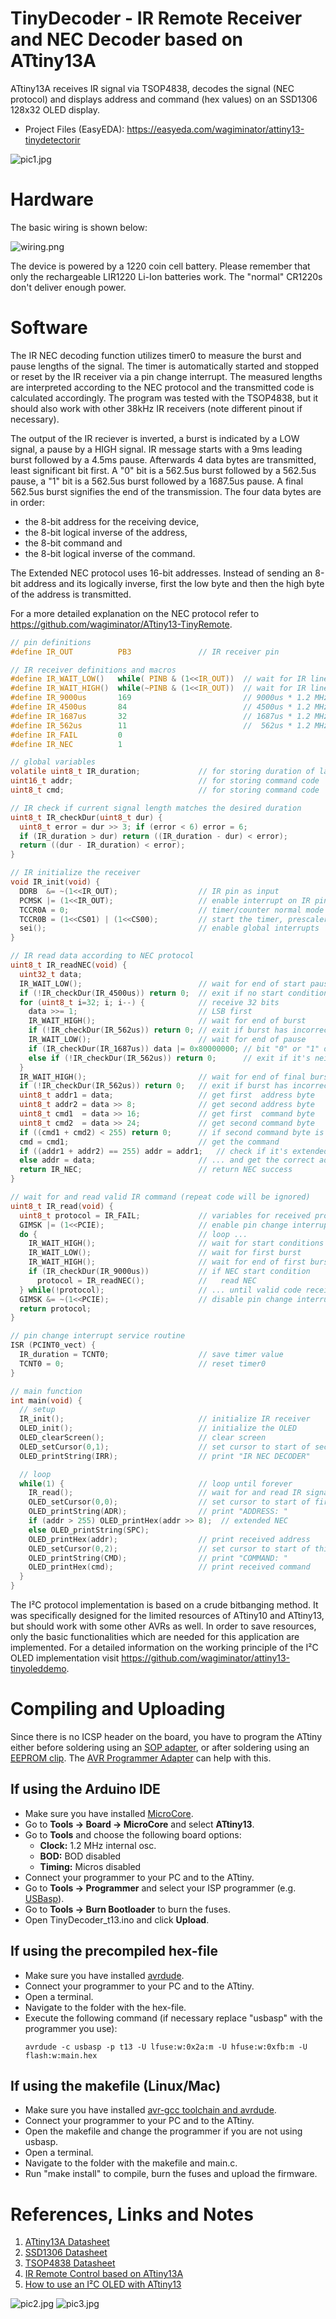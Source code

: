 # TinyDecoder - IR Remote Receiver and NEC Decoder based on ATtiny13A
ATtiny13A receives IR signal via TSOP4838, decodes the signal (NEC protocol) and displays address and command (hex values) on an SSD1306 128x32 OLED display.

- Project Files (EasyEDA): https://easyeda.com/wagiminator/attiny13-tinydetectorir

![pic1.jpg](https://raw.githubusercontent.com/wagiminator/ATtiny13-TinyDecoder/main/documentation/TinyDecoder_pic1.jpg)

# Hardware
The basic wiring is shown below:

![wiring.png](https://raw.githubusercontent.com/wagiminator/ATtiny13-TinyDecoder/main/documentation/TinyDecoder_wiring.png)

The device is powered by a 1220 coin cell battery. Please remember that only the rechargeable LIR1220 Li-Ion batteries work. The "normal" CR1220s don't deliver enough power.

# Software
The IR NEC decoding function utilizes timer0 to measure the burst and pause lengths of the signal. The timer is automatically started and stopped or reset by the IR receiver via a pin change interrupt. The measured lengths are interpreted according to the NEC protocol and the transmitted code is calculated accordingly. The program was tested with the TSOP4838, but it should also work with other 38kHz IR receivers (note different pinout if necessary).

The output of the IR reciever is inverted, a burst is indicated by a LOW signal, a pause by a HIGH signal. IR message starts with a 9ms leading burst followed by a 4.5ms pause. Afterwards 4 data bytes are transmitted, least significant bit first. A "0" bit is a 562.5us burst followed by a 562.5us pause, a "1" bit is a 562.5us burst followed by a 1687.5us pause. A final 562.5us burst signifies the end of the transmission. The four data bytes are in order:
- the 8-bit address for the receiving device,
- the 8-bit logical inverse of the address,
- the 8-bit command and
- the 8-bit logical inverse of the command.

The Extended NEC protocol uses 16-bit addresses. Instead of sending an 8-bit address and its logically inverse, first the low byte and then the high byte of the address is transmitted.

For a more detailed explanation on the NEC protocol refer to https://github.com/wagiminator/ATtiny13-TinyRemote.

```c
// pin definitions
#define IR_OUT          PB3               // IR receiver pin

// IR receiver definitions and macros
#define IR_WAIT_LOW()   while( PINB & (1<<IR_OUT))  // wait for IR line going LOW
#define IR_WAIT_HIGH()  while(~PINB & (1<<IR_OUT))  // wait for IR line going HIGH
#define IR_9000us       169                         // 9000us * 1.2 MHz / 64
#define IR_4500us       84                          // 4500us * 1.2 MHz / 64
#define IR_1687us       32                          // 1687us * 1.2 MHz / 64
#define IR_562us        11                          //  562us * 1.2 MHz / 64
#define IR_FAIL         0
#define IR_NEC          1

// global variables
volatile uint8_t IR_duration;             // for storing duration of last burst/pause
uint16_t addr;                            // for storing command code
uint8_t cmd;                              // for storing command code

// IR check if current signal length matches the desired duration
uint8_t IR_checkDur(uint8_t dur) {
  uint8_t error = dur >> 3; if (error < 6) error = 6;
  if (IR_duration > dur) return ((IR_duration - dur) < error);
  return ((dur - IR_duration) < error);
}

// IR initialize the receiver
void IR_init(void) {
  DDRB  &= ~(1<<IR_OUT);                  // IR pin as input
  PCMSK |= (1<<IR_OUT);                   // enable interrupt on IR pin
  TCCR0A = 0;                             // timer/counter normal mode
  TCCR0B = (1<<CS01) | (1<<CS00);         // start the timer, prescaler 64
  sei();                                  // enable global interrupts
}

// IR read data according to NEC protocol
uint8_t IR_readNEC(void) {
  uint32_t data;
  IR_WAIT_LOW();                          // wait for end of start pause
  if (!IR_checkDur(IR_4500us)) return 0;  // exit if no start condition
  for (uint8_t i=32; i; i--) {            // receive 32 bits
    data >>= 1;                           // LSB first
    IR_WAIT_HIGH();                       // wait for end of burst
    if (!IR_checkDur(IR_562us)) return 0; // exit if burst has incorrect length
    IR_WAIT_LOW();                        // wait for end of pause
    if (IR_checkDur(IR_1687us)) data |= 0x80000000; // bit "0" or "1" depends on pause duration
    else if (!IR_checkDur(IR_562us)) return 0;      // exit if it's neither "0" nor "1"
  }
  IR_WAIT_HIGH();                         // wait for end of final burst
  if (!IR_checkDur(IR_562us)) return 0;   // exit if burst has incorrect length
  uint8_t addr1 = data;                   // get first  address byte
  uint8_t addr2 = data >> 8;              // get second address byte
  uint8_t cmd1  = data >> 16;             // get first  command byte
  uint8_t cmd2  = data >> 24;             // get second command byte
  if ((cmd1 + cmd2) < 255) return 0;      // if second command byte is not the inverse of the first
  cmd = cmd1;                             // get the command
  if ((addr1 + addr2) == 255) addr = addr1;   // check if it's extended NEC-protocol ...
  else addr = data;                       // ... and get the correct address
  return IR_NEC;                          // return NEC success
}

// wait for and read valid IR command (repeat code will be ignored)
uint8_t IR_read(void) {
  uint8_t protocol = IR_FAIL;             // variables for received protocol
  GIMSK |= (1<<PCIE);                     // enable pin change interrupts
  do {                                    // loop ...
    IR_WAIT_HIGH();                       // wait for start conditions
    IR_WAIT_LOW();                        // wait for first burst
    IR_WAIT_HIGH();                       // wait for end of first burst
    if (IR_checkDur(IR_9000us))           // if NEC start condition
      protocol = IR_readNEC();            //   read NEC
  } while(!protocol);                     // ... until valid code received
  GIMSK &= ~(1<<PCIE);                    // disable pin change interrupts
  return protocol;
}

// pin change interrupt service routine
ISR (PCINT0_vect) {
  IR_duration = TCNT0;                    // save timer value
  TCNT0 = 0;                              // reset timer0
}

// main function
int main(void) {
  // setup
  IR_init();                              // initialize IR receiver
  OLED_init();                            // initialize the OLED
  OLED_clearScreen();                     // clear screen
  OLED_setCursor(0,1);                    // set cursor to start of second line
  OLED_printString(IRR);                  // print "IR NEC DECODER"

  // loop
  while(1) {                              // loop until forever
    IR_read();                            // wait for and read IR signal
    OLED_setCursor(0,0);                  // set cursor to start of first line
    OLED_printString(ADR);                // print "ADDRESS: "
    if (addr > 255) OLED_printHex(addr >> 8);  // extended NEC
    else OLED_printString(SPC);
    OLED_printHex(addr);                  // print received address
    OLED_setCursor(0,2);                  // set cursor to start of third line
    OLED_printString(CMD);                // print "COMMAND: "
    OLED_printHex(cmd);                   // print received command
  }
}
```

The I²C protocol implementation is based on a crude bitbanging method. It was specifically designed for the limited resources of ATtiny10 and ATtiny13, but should work with some other AVRs as well. In order to save resources, only the basic functionalities which are needed for this application are implemented. For a detailed information on the working principle of the I²C OLED implementation visit https://github.com/wagiminator/attiny13-tinyoleddemo.

# Compiling and Uploading
Since there is no ICSP header on the board, you have to program the ATtiny either before soldering using an [SOP adapter](https://aliexpress.com/wholesale?SearchText=sop-8+150mil+adapter), or after soldering using an [EEPROM clip](https://aliexpress.com/wholesale?SearchText=sop8+eeprom+programming+clip). The [AVR Programmer Adapter](https://github.com/wagiminator/AVR-Programmer/tree/master/AVR_Programmer_Adapter) can help with this.

## If using the Arduino IDE
- Make sure you have installed [MicroCore](https://github.com/MCUdude/MicroCore).
- Go to **Tools -> Board -> MicroCore** and select **ATtiny13**.
- Go to **Tools** and choose the following board options:
  - **Clock:**  1.2 MHz internal osc.
  - **BOD:**    BOD disabled
  - **Timing:** Micros disabled
- Connect your programmer to your PC and to the ATtiny.
- Go to **Tools -> Programmer** and select your ISP programmer (e.g. [USBasp](https://aliexpress.com/wholesale?SearchText=usbasp)).
- Go to **Tools -> Burn Bootloader** to burn the fuses.
- Open TinyDecoder_t13.ino and click **Upload**.

## If using the precompiled hex-file
- Make sure you have installed [avrdude](https://learn.adafruit.com/usbtinyisp/avrdude).
- Connect your programmer to your PC and to the ATtiny.
- Open a terminal.
- Navigate to the folder with the hex-file.
- Execute the following command (if necessary replace "usbasp" with the programmer you use):
  ```
  avrdude -c usbasp -p t13 -U lfuse:w:0x2a:m -U hfuse:w:0xfb:m -U flash:w:main.hex
  ```

## If using the makefile (Linux/Mac)
- Make sure you have installed [avr-gcc toolchain and avrdude](http://maxembedded.com/2015/06/setting-up-avr-gcc-toolchain-on-linux-and-mac-os-x/).
- Connect your programmer to your PC and to the ATtiny.
- Open the makefile and change the programmer if you are not using usbasp.
- Open a terminal.
- Navigate to the folder with the makefile and main.c.
- Run "make install" to compile, burn the fuses and upload the firmware.

# References, Links and Notes
1. [ATtiny13A Datasheet](http://ww1.microchip.com/downloads/en/DeviceDoc/doc8126.pdf)
2. [SSD1306 Datasheet](https://cdn-shop.adafruit.com/datasheets/SSD1306.pdf)
3. [TSOP4838 Datasheet](https://www.vishay.com/docs/82459/tsop48.pdf)
4. [IR Remote Control based on ATtiny13A](https://github.com/wagiminator/ATtiny13-TinyRemote)
5. [How to use an I²C OLED with ATtiny13](https://github.com/wagiminator/ATtiny13-TinyOLEDdemo)

![pic2.jpg](https://raw.githubusercontent.com/wagiminator/ATtiny13-TinyDecoder/main/documentation/TinyDecoder_pic2.jpg)
![pic3.jpg](https://raw.githubusercontent.com/wagiminator/ATtiny13-TinyDecoder/main/documentation/TinyDecoder_pic3.jpg)
